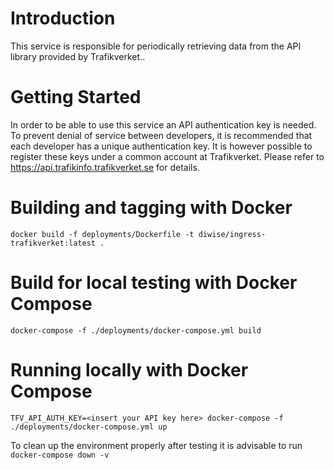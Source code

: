 # Introduction 

This service is responsible for periodically retrieving data from the API library provided by Trafikverket.. 

# Getting Started

In order to be able to use this service an API authentication key is needed. To prevent denial of service between developers, it is recommended that each developer has a unique authentication key. It is however possible to register these keys under a common account at Trafikverket. Please refer to https://api.trafikinfo.trafikverket.se for details.

# Building and tagging with Docker

`docker build -f deployments/Dockerfile -t diwise/ingress-trafikverket:latest .`

# Build for local testing with Docker Compose

`docker-compose -f ./deployments/docker-compose.yml build`

# Running locally with Docker Compose

`TFV_API_AUTH_KEY=<insert your API key here> docker-compose -f ./deployments/docker-compose.yml up`

To clean up the environment properly after testing it is advisable to run `docker-compose down -v`

